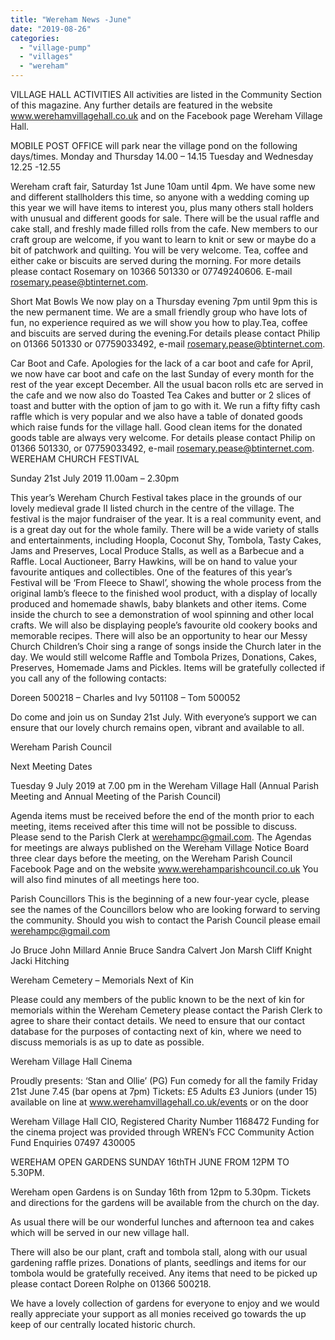 ```yaml
---
title: "Wereham News -June"
date: "2019-08-26"
categories: 
  - "village-pump"
  - "villages"
  - "wereham"
---
```


VILLAGE HALL ACTIVITIES All activities are listed in the Community Section of this magazine. Any further details are featured in the website www.werehamvillagehall.co.uk and on the Facebook page Wereham Village Hall.

MOBILE POST OFFICE will park near the village pond on the following days/times. Monday and Thursday 14.00 – 14.15 Tuesday and Wednesday 12.25 -12.55

Wereham craft fair, Saturday 1st June 10am until 4pm. We have some new and different stallholders this time, so anyone with a wedding coming up this year we will have items to interest you, plus many others stall holders with unusual and different goods for sale. There will be the usual raffle and cake stall, and freshly made filled rolls from the cafe. New members to our craft group are welcome, if you want to learn to knit or sew or maybe do a bit of patchwork and quilting. You will be very welcome. Tea, coffee and either cake or biscuits are served during the morning. For more details please contact Rosemary on 10366 501330 or 07749240606. E-mail rosemary.pease@btinternet.com.

Short Mat Bowls We now play on a Thursday evening 7pm until 9pm this is the new permanent time. We are a small friendly group who have lots of fun, no experience required as we will show you how to play.Tea, coffee and biscuits are served during the evening.For details please contact Philip on 01366 501330 or 07759033492, e-mail rosemary.pease@btinternet.com.

Car Boot and Cafe. Apologies for the lack of a car boot and cafe for April, we now have car boot and cafe on the last Sunday of every month for the rest of the year except December. All the usual bacon rolls etc are served in the cafe and we now also do Toasted Tea Cakes and butter or 2 slices of toast and butter with the option of jam to go with it. We run a fifty fifty cash raffle which is very popular and we also have a table of donated goods which raise funds for the village hall. Good clean items for the donated goods table are always very welcome. For details please contact Philip on 01366 501330, or 07759033492, e-mail rosemary.pease@btinternet.com. WEREHAM CHURCH FESTIVAL

Sunday 21st July 2019 11.00am – 2.30pm

This year’s Wereham Church Festival takes place in the grounds of our lovely medieval grade II listed church in the centre of the village. The festival is the major fundraiser of the year. It is a real community event, and is a great day out for the whole family. There will be a wide variety of stalls and entertainments, including Hoopla, Coconut Shy, Tombola, Tasty Cakes, Jams and Preserves, Local Produce Stalls, as well as a Barbecue and a Raffle. Local Auctioneer, Barry Hawkins, will be on hand to value your favourite antiques and collectibles. One of the features of this year’s Festival will be ‘From Fleece to Shawl’, showing the whole process from the original lamb’s fleece to the finished wool product, with a display of locally produced and homemade shawls, baby blankets and other items. Come inside the church to see a demonstration of wool spinning and other local crafts. We will also be displaying people’s favourite old cookery books and memorable recipes. There will also be an opportunity to hear our Messy Church Children’s Choir sing a range of songs inside the Church later in the day. We would still welcome Raffle and Tombola Prizes, Donations, Cakes, Preserves, Homemade Jams and Pickles. Items will be gratefully collected if you call any of the following contacts:

Doreen 500218 – Charles and Ivy 501108 – Tom 500052

Do come and join us on Sunday 21st July. With everyone’s support we can ensure that our lovely church remains open, vibrant and available to all.

Wereham Parish Council

Next Meeting Dates

Tuesday 9 July 2019 at 7.00 pm in the Wereham Village Hall (Annual Parish Meeting and Annual Meeting of the Parish Council)

Agenda items must be received before the end of the month prior to each meeting, items received after this time will not be possible to discuss. Please send to the Parish Clerk at werehampc@gmail.com. The Agendas for meetings are always published on the Wereham Village Notice Board three clear days before the meeting, on the Wereham Parish Council Facebook Page and on the website www.werehamparishcouncil.co.uk You will also find minutes of all meetings here too.

Parish Councillors This is the beginning of a new four-year cycle, please see the names of the Councillors below who are looking forward to serving the community. Should you wish to contact the Parish Council please email werehampc@gmail.com

Jo Bruce John Millard Annie Bruce Sandra Calvert Jon Marsh Cliff Knight Jacki Hitching

Wereham Cemetery – Memorials Next of Kin

Please could any members of the public known to be the next of kin for memorials within the Wereham Cemetery please contact the Parish Clerk to agree to share their contact details. We need to ensure that our contact database for the purposes of contacting next of kin, where we need to discuss memorials is as up to date as possible.

Wereham Village Hall Cinema

Proudly presents: ‘Stan and Ollie’ (PG) Fun comedy for all the family Friday 21st June 7.45 (bar opens at 7pm) Tickets: £5 Adults £3 Juniors (under 15) available on line at www.werehamvillagehall.co.uk/events or on the door

Wereham Village Hall CIO, Registered Charity Number 1168472 Funding for the cinema project was provided through WREN’s FCC Community Action Fund Enquiries 07497 430005

WEREHAM OPEN GARDENS SUNDAY 16thTH JUNE FROM 12PM TO 5.30PM.

Wereham open Gardens is on Sunday 16th from 12pm to 5.30pm. Tickets and directions for the gardens will be available from the church on the day.

As usual there will be our wonderful lunches and afternoon tea and cakes which will be served in our new village hall.

There will also be our plant, craft and tombola stall, along with our usual gardening raffle prizes. Donations of plants, seedlings and items for our tombola would be gratefully received. Any items that need to be picked up please contact Doreen Rolphe on 01366 500218.

We have a lovely collection of gardens for everyone to enjoy and we would really appreciate your support as all monies received go towards the up keep of our centrally located historic church.
